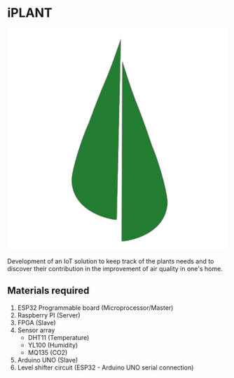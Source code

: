 # iPLANT

![iPlant logo](https://raw.githubusercontent.com/juanmarinmo/iPlant/master/assets/Tleaf.png)


Development of an IoT solution to keep track of the plants needs and to discover their contribution in the improvement of air quality in one's home.

## Materials required


1. ESP32 Programmable board (Microprocessor/Master)
2. Raspberry PI (Server)
3. FPGA (Slave)
4. Sensor array
	- DHT11 (Temperature)
	- YL100 (Humidity)
	- MQ135 (CO2)
5. Arduino UNO (Slave)
6. Level shifter circuit (ESP32 - Arduino UNO serial connection)




